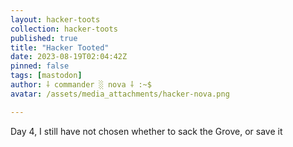 ```yaml
---
layout: hacker-toots
collection: hacker-toots
published: true
title: "Hacker Tooted"
date: 2023-08-19T02:04:42Z
pinned: false
tags: [mastodon]
author: ⸸ commander ░ nova ⸸ :~$
avatar: /assets/media_attachments/hacker-nova.png

---
```


<p>Day 4, I still have not chosen whether to sack the Grove, or save it</p>


